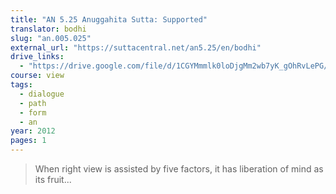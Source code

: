 ```yaml
---
title: "AN 5.25 Anuggahita Sutta: Supported"
translator: bodhi
slug: "an.005.025"
external_url: "https://suttacentral.net/an5.25/en/bodhi"
drive_links:
  - "https://drive.google.com/file/d/1CGYMmmlk0loDjgMm2wb7yK_gOhRvLePG/view?usp=drivesdk"
course: view
tags:
  - dialogue
  - path
  - form
  - an
year: 2012
pages: 1
---
```


> When right view is assisted by five factors, it has liberation of mind as its fruit...
